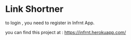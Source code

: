 # Link Shortner 

to login , you need to register in Infrnt App.

you can find this project at :  https://infrnt.herokuapp.com/